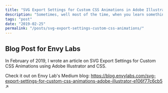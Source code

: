 ```yaml
---
title: "SVG Export Settings for Custom CSS Animations in Adobe Illustrator"
description: "Sometimes, well most of the time, when you learn something new it's best to write it down to further solidify that knowledge."
tags: "post"
date: "2019-02-25"
permalink: "/posts/svg-export-settings-custom-css-animations/"
---
```


<h2>Blog Post for Envy Labs</h2>

In February of 2019, I wrote an article on SVG Export Settings for Custom CSS Animations using Adobe Illustrator and CSS.

Check it out on Envy Lab's Medium blog: <a href="https://blog.envylabs.com/svg-export-settings-for-custom-css-animations-adobe-illustrator-e106f77c6cb5" target="_blank">https://blog.envylabs.com/svg-export-settings-for-custom-css-animations-adobe-illustrator-e106f77c6cb5 <span alt="opens in a new tab">&#x2197;</span></a>
